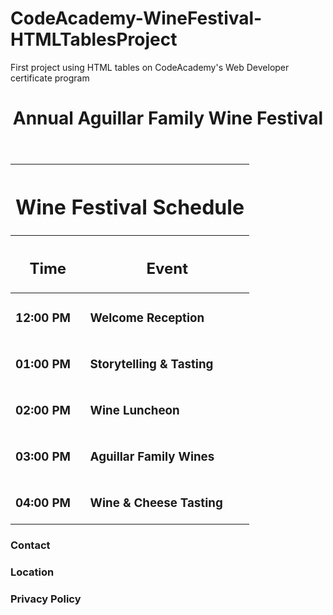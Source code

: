 # CodeAcademy-WineFestival-HTMLTablesProject
First project using HTML tables on CodeAcademy's Web Developer certificate program
<!DOCTYPE html>
<html>

<head>
  <meta charset="utf-8">
  <title>Aguillar Family Wine Festival</title>
  <link rel="stylesheet" type="text/css" href="reset.css" />
  <link rel="stylesheet" type="text/css" href="style.css" />
  <link href="https://fonts.googleapis.com/css?family=Oswald" rel="stylesheet">
</head>

<body>
  <header>
    <h1>Annual Aguillar Family Wine Festival</h1>
  </header>
  
  <div class="container">
    <table>
      <thead>
        <tr>
          <th colspan="2">
            <h1>Wine Festival Schedule</h1>
          </th>
        </tr>
        <tr>
          <th>
            <h2>Time</h2>
          </th>
          <th>
            <h2>Event</h2>
          </th>
        </tr>
      </thead>
      <tbody>
        <tr>
          <td class="left">
            <h3>12:00 PM</h3>
          </td>
          <td>
            <h3>Welcome Reception</h3>
          </td>
        </tr>
        <tr>
          <td class="left">
            <h3>01:00 PM</h3>
          </td>
          <td>
            <h3>Storytelling & Tasting</h3>
          </td>
        </tr>
        <tr>
          <td class="left">
            <h3>02:00 PM</h3>
          </td>
          <td>
            <h3>Wine Luncheon</h3>
          </td>
        </tr>
        <tr>
          <td class="left">
            <h3>03:00 PM</h3>
          </td>
          <td>
            <h3>Aguillar Family Wines</h3>
          </td>
        </tr>
        <tr>
          <td class="left">
            <h3>04:00 PM</h3>
          </td>
          <td>
            <h3>Wine & Cheese Tasting</h3>
          </td>
        </tr>
      </tbody>
    </table>
  </div>
  
  <footer>
    <h3>Contact</h3>
    <h3>Location</h3>
    <h3>Privacy Policy</h3>
  </footer>
</body>

</html>
